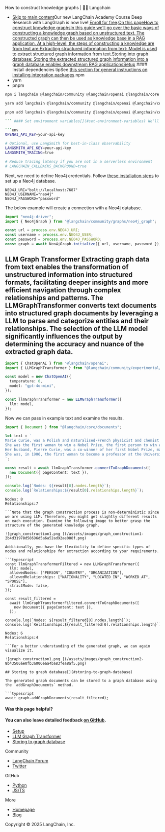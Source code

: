 How to construct knowledge graphs | 🦜️🔗 Langchain
- [Skip to main content](#__docusaurus_skipToContent_fallback)Our new LangChain Academy Course Deep Research with LangGraph is now live! [Enroll for free](https://academy.langchain.com/courses/deep-research-with-langgraph/?utm_medium=internal&utm_source=docs&utm_campaign=q3-2025_deep-research-course_co).[On this pageHow to construct knowledge graphsIn this guide we’ll go over the basic ways of constructing a knowledge graph based on unstructured text. The constructed graph can then be used as knowledge base in a RAG application. At a high-level, the steps of constructing a knowledge are from text are:Extracting structured information from text: Model is used to extract structured graph information from text.Storing into graph database: Storing the extracted structured graph information into a graph database enables downstream RAG applicationsSetup​](#setup) #### Install dependencies[​](#install-dependencies) tipSee [this section for general instructions on installing integration packages](/docs/how_to/installation#installing-integration-packages).npm
- yarn
- pnpm

```bash
npm i langchain @langchain/community @langchain/openai @langchain/core neo4j-driver zod

```

```bash
yarn add langchain @langchain/community @langchain/openai @langchain/core neo4j-driver zod

```

```bash
pnpm add langchain @langchain/community @langchain/openai @langchain/core neo4j-driver zod

``` #### Set environment variables[​](#set-environment-variables) We’ll use OpenAI in this example:

```env
OPENAI_API_KEY=your-api-key

# Optional, use LangSmith for best-in-class observability
LANGSMITH_API_KEY=your-api-key
LANGSMITH_TRACING=true

# Reduce tracing latency if you are not in a serverless environment
# LANGCHAIN_CALLBACKS_BACKGROUND=true

```

Next, we need to define Neo4j credentials. Follow [these installation steps](https://neo4j.com/docs/operations-manual/current/installation/) to set up a Neo4j database.

```env
NEO4J_URI="bolt://localhost:7687"
NEO4J_USERNAME="neo4j"
NEO4J_PASSWORD="password"

```

The below example will create a connection with a Neo4j database.

```typescript
import "neo4j-driver";
import { Neo4jGraph } from "@langchain/community/graphs/neo4j_graph";

const url = process.env.NEO4J_URI;
const username = process.env.NEO4J_USER;
const password = process.env.NEO4J_PASSWORD;
const graph = await Neo4jGraph.initialize({ url, username, password });

```

## LLM Graph Transformer[​](#llm-graph-transformer) Extracting graph data from text enables the transformation of unstructured information into structured formats, facilitating deeper insights and more efficient navigation through complex relationships and patterns. The LLMGraphTransformer converts text documents into structured graph documents by leveraging a LLM to parse and categorize entities and their relationships. The selection of the LLM model significantly influences the output by determining the accuracy and nuance of the extracted graph data.

```typescript
import { ChatOpenAI } from "@langchain/openai";
import { LLMGraphTransformer } from "@langchain/community/experimental/graph_transformers/llm";

const model = new ChatOpenAI({
  temperature: 0,
  model: "gpt-4o-mini",
});

const llmGraphTransformer = new LLMGraphTransformer({
  llm: model,
});

```

Now we can pass in example text and examine the results.

```typescript
import { Document } from "@langchain/core/documents";

let text = `
Marie Curie, was a Polish and naturalised-French physicist and chemist who conducted pioneering research on radioactivity.
She was the first woman to win a Nobel Prize, the first person to win a Nobel Prize twice, and the only person to win a Nobel Prize in two scientific fields.
Her husband, Pierre Curie, was a co-winner of her first Nobel Prize, making them the first-ever married couple to win the Nobel Prize and launching the Curie family legacy of five Nobel Prizes.
She was, in 1906, the first woman to become a professor at the University of Paris.
`;

const result = await llmGraphTransformer.convertToGraphDocuments([
  new Document({ pageContent: text }),
]);

console.log(`Nodes: ${result[0].nodes.length}`);
console.log(`Relationships:${result[0].relationships.length}`);

```

```text
Nodes: 8
Relationships:7

```Note that the graph construction process is non-deterministic since we are using LLM. Therefore, you might get slightly different results on each execution. Examine the following image to better grasp the structure of the generated knowledge graph.

![graph_construction1.png ](/assets/images/graph_construction1-2b4d31978d58696d5a6a52ad92ae088f.png)

Additionally, you have the flexibility to define specific types of nodes and relationships for extraction according to your requirements.

```typescript
const llmGraphTransformerFiltered = new LLMGraphTransformer({
  llm: model,
  allowedNodes: ["PERSON", "COUNTRY", "ORGANIZATION"],
  allowedRelationships: ["NATIONALITY", "LOCATED_IN", "WORKED_AT", "SPOUSE"],
  strictMode: false,
});

const result_filtered =
  await llmGraphTransformerFiltered.convertToGraphDocuments([
    new Document({ pageContent: text }),
  ]);

console.log(`Nodes: ${result_filtered[0].nodes.length}`);
console.log(`Relationships:${result_filtered[0].relationships.length}`);

```

```text
Nodes: 6
Relationships:4

```For a better understanding of the generated graph, we can again visualize it.

![graph_construction1.png ](/assets/images/graph_construction2-8b43506ae0fb3a006eaa4ba83fea8af5.png)

## Storing to graph database[​](#storing-to-graph-database)

The generated graph documents can be stored to a graph database using the `addGraphDocuments` method.

```typescript
await graph.addGraphDocuments(result_filtered);

```

#### Was this page helpful?



#### You can also leave detailed feedback [on GitHub](https://github.com/langchain-ai/langchainjs/issues/new?assignees=&labels=03+-+Documentation&projects=&template=documentation.yml&title=DOC%3A+%3CPlease+write+a+comprehensive+title+after+the+%27DOC%3A+%27+prefix%3E).

- [Setup](#setup)
- [LLM Graph Transformer](#llm-graph-transformer)
- [Storing to graph database](#storing-to-graph-database)

Community

- [LangChain Forum](https://forum.langchain.com/)
- [Twitter](https://twitter.com/LangChainAI)

GitHub

- [Python](https://github.com/langchain-ai/langchain)
- [JS/TS](https://github.com/langchain-ai/langchainjs)

More

- [Homepage](https://langchain.com)
- [Blog](https://blog.langchain.dev)

Copyright © 2025 LangChain, Inc.
